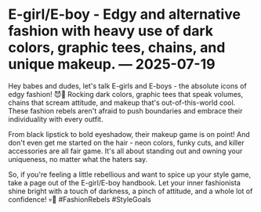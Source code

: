 # E-girl/E-boy - Edgy and alternative fashion with heavy use of dark colors, graphic tees, chains, and unique makeup. — 2025-07-19

Hey babes and dudes, let's talk E-girls and E-boys - the absolute icons of edgy fashion! 😈💜 Rocking dark colors, graphic tees that speak volumes, chains that scream attitude, and makeup that's out-of-this-world cool. These fashion rebels aren't afraid to push boundaries and embrace their individuality with every outfit.

From black lipstick to bold eyeshadow, their makeup game is on point! And don't even get me started on the hair - neon colors, funky cuts, and killer accessories are all fair game. It's all about standing out and owning your uniqueness, no matter what the haters say.

So, if you're feeling a little rebellious and want to spice up your style game, take a page out of the E-girl/E-boy handbook. Let your inner fashionista shine bright with a touch of darkness, a pinch of attitude, and a whole lot of confidence! 💀🌙 #FashionRebels #StyleGoals